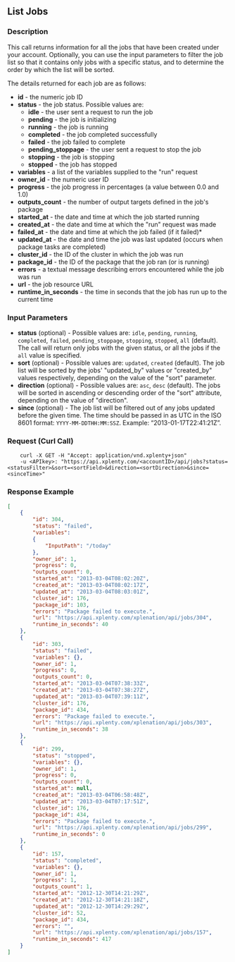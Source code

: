 ## List Jobs

### Description
This call returns information for all the jobs that have been created under your account.
Optionally, you can use the input parameters to filter the job list so that it contains only jobs with a specific status, and to determine the order by which the list will be sorted.

The details returned for each job are as follows:

* **id** - the numeric job ID
* **status** - the job status. Possible values are: 
    * **idle** - the user sent a request to run the job
    * **pending** - the job is initializing
    * **running** - the job is running
    * **completed** - the job completed successfully
    * **failed** - the job failed to complete
    * **pending_stoppage** - the user sent a request to stop the job
    * **stopping** - the job is stopping
    * **stopped** - the job has stopped
* **variables** - a list of the variables supplied to the "run" request
* **owner_id** - the numeric user ID
* **progress** - the job progress in percentages (a value between 0.0 and 1.0)
* **outputs_count** - the number of output targets defined in the job's package
* **started_at** - the date and time at which the job started running
* **created_at** - the date and time at which the "run" request was made 
* **failed_at** - the date and time at which the job failed (if it failed)* 
* **updated_at** - the date and time the job was last updated (occurs when package tasks are completed)
* **cluster_id** - the ID of the cluster in which the job was run
* **package_id** - the ID of the package that the job ran (or is running)
* **errors** - a textual message describing errors encountered while the job was run
* **url** - the job resource URL
* **runtime_in_seconds** - the time in seconds that the job has run up to the current time

### Input Parameters
* **status** (optional) - Possible values are: ```idle```, ```pending```, ```running```, ```completed```, ```failed```, ```pending_stoppage```, ```stopping```, ```stopped```, ```all``` (default). The call will return only jobs with the given status, or all the jobs if the ```all``` value is specified. 
* **sort** (optional) - Possible values are: ```updated```, ```created``` (default). The job list will be sorted by the jobs' "updated_by" values or "created_by" values respectively, depending on the value of the "sort" parameter.
* **direction** (optional) - Possible values are: ```asc```, ```desc``` (default). The jobs will be sorted in ascending or descending order of the "sort" attribute, depending on the value of "direction".
* **since** (optional) - The job list will be filtered out of any jobs updated before the given time. The time should be passed in as UTC in the ISO 8601 format: ```YYYY-MM-DDTHH:MM:SSZ```. Example: “2013-01-17T22:41:21Z”.

### Request (Curl Call)
```shell
    curl -X GET -H "Accept: application/vnd.xplenty+json" 
    -u <APIkey>: "https://api.xplenty.com/<accountID>/api/jobs?status=<statusFilter>&sort=<sortField>&direction=<sortDirection>&since=<sinceTime>"
```
### Response Example
```json
[
    {
        "id": 304,
        "status": "failed",
        "variables": 
        {
            "InputPath": "/today"
        },
        "owner_id": 1,
        "progress": 0,
        "outputs_count": 0,
        "started_at": "2013-03-04T08:02:20Z",
        "created_at": "2013-03-04T08:02:17Z",
        "updated_at": "2013-03-04T08:03:01Z",
        "cluster_id": 176,
        "package_id": 103,
        "errors": "Package failed to execute.",
        "url": "https://api.xplenty.com/xplenation/api/jobs/304",
        "runtime_in_seconds": 40
    },
    {
        "id": 303,
        "status": "failed",
        "variables": {},
        "owner_id": 1,
        "progress": 0,
        "outputs_count": 0,
        "started_at": "2013-03-04T07:38:33Z",
        "created_at": "2013-03-04T07:38:27Z",
        "updated_at": "2013-03-04T07:39:11Z",
        "cluster_id": 176,
        "package_id": 434,
        "errors": "Package failed to execute.",
        "url": "https://api.xplenty.com/xplenation/api/jobs/303",
        "runtime_in_seconds": 38
    },
    {
        "id": 299,
        "status": "stopped",
        "variables": {},
        "owner_id": 1,
        "progress": 0,
        "outputs_count": 0,
        "started_at": null,
        "created_at": "2013-03-04T06:58:48Z",
        "updated_at": "2013-03-04T07:17:51Z",
        "cluster_id": 176,
        "package_id": 434,
        "errors": "Package failed to execute.",
        "url": "https://api.xplenty.com/xplenation/api/jobs/299",
        "runtime_in_seconds": 0
    },
    {
        "id": 157,
        "status": "completed",
        "variables": {},
        "owner_id": 1,
        "progress": 1,
        "outputs_count": 1,
        "started_at": "2012-12-30T14:21:29Z",
        "created_at": "2012-12-30T14:21:18Z",
        "updated_at": "2012-12-30T14:29:29Z",
        "cluster_id": 52,
        "package_id": 434,
        "errors": "",
        "url": "https://api.xplenty.com/xplenation/api/jobs/157",
        "runtime_in_seconds": 417
    }
]
```

